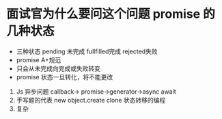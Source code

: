 # 面试官为什么要问这个问题 promise 的几种状态
- 三种状态 pending 未完成     fullfilled完成   rejected失败  
- promise A+规范
- 只会从未完成向完成或失败转变
- promise 状态一旦转化，将不能更改
1. Js 异步问题 callback-> promise->generator->async await
2. 手写题的代表 new   object.create clone
 状态转移的编程
3. 复杂
 